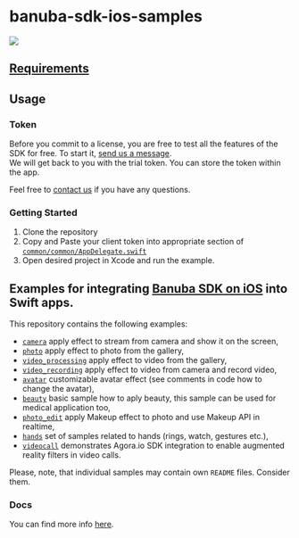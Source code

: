 # banuba-sdk-ios-samples
[![](https://www.banuba.com/hubfs/Banuba_November2018/Images/Banuba%20SDK.png)](https://docs.banuba.com/far-sdk/tutorials/development/basic_integration?platform=ios)

## [Requirements](https://docs.banuba.com/far-sdk/tutorials/capabilities/system_requirements)

## Usage
### Token
Before you commit to a license, you are free to test all the features of the SDK for free. To start it, [send us a message](https://www.banuba.com/facear-sdk/face-filters#form).  
We will get back to you with the trial token.
You can store the token within the app.  

Feel free to [contact us](https://docs.banuba.com/far-sdk/support) if you have any questions.

### Getting Started

1. Clone the repository
2. Copy and Paste your client token into appropriate section of [`common/common/AppDelegate.swift`](common/common/AppDelegate.swift#L6)
3. Open desired project in Xcode and run the example.

## Examples for integrating [Banuba SDK on iOS](https://docs.banuba.com/far-sdk/tutorials/development/basic_integration?platform=ios) into Swift apps.  
This repository contains the following examples:   
- [`camera`](camera/) apply effect to stream from camera and show it on the screen,  
- [`photo`](photo/) apply effect to photo from the gallery,  
- [`video_processing`](video_processing/) apply effect to video from the gallery,  
- [`video_recording`](video_recording/) apply effect to video from camera and record video,
- [`avatar`](avatar/) customizable avatar effect (see comments in code how to change the avatar),
- [`beauty`](beauty/) basic sample how to aply beauty, this sample can be used for medical application too,
- [`photo_edit`](photo_edit/) apply Makeup effect to photo and use Makeup API in realtime, 
- [`hands`](hands/) set of samples related to hands (rings, watch, gestures etc.),  
- [`videocall`](videocall/) demonstrates Agora.io SDK integration to enable augmented reality filters in video calls.

Please, note, that individual samples may contain own `README` files. Consider them.

### Docs
You can find more info [here](https://docs.banuba.com/far-sdk/).
